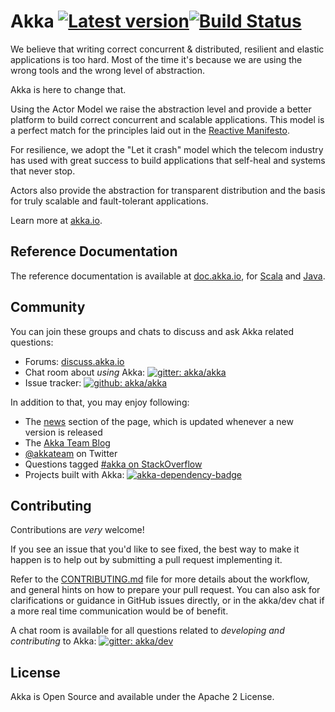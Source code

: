 Akka [![Latest version](https://index.scala-lang.org/akka/akka/akka-actor/latest.svg)](https://index.scala-lang.org/akka/akka/akka-actor)[![Build Status](https://api.travis-ci.com/akka/akka.svg?branch=master)](https://travis-ci.com/github/akka/akka)
====

We believe that writing correct concurrent & distributed, resilient and elastic applications is too hard.
Most of the time it's because we are using the wrong tools and the wrong level of abstraction.

Akka is here to change that.

Using the Actor Model we raise the abstraction level and provide a better platform to build correct concurrent and scalable applications. This model is a perfect match for the principles laid out in the [Reactive Manifesto](https://www.reactivemanifesto.org/).

For resilience, we adopt the "Let it crash" model which the telecom industry has used with great success to build applications that self-heal and systems that never stop.

Actors also provide the abstraction for transparent distribution and the basis for truly scalable and fault-tolerant applications.

Learn more at [akka.io](https://akka.io/).

Reference Documentation
-----------------------

The reference documentation is available at [doc.akka.io](https://doc.akka.io),
for [Scala](https://doc.akka.io/docs/akka/current/scala.html) and [Java](https://doc.akka.io/docs/akka/current/java.html).

Community
---------
You can join these groups and chats to discuss and ask Akka related questions:

- Forums: [discuss.akka.io](https://discuss.akka.io)
- Chat room about *using* Akka: [![gitter: akka/akka](https://img.shields.io/badge/gitter%3A-akka%2Fakka-blue.svg?style=flat-square)](https://gitter.im/akka/akka)
- Issue tracker: [![github: akka/akka](https://img.shields.io/badge/github%3A-issues-blue.svg?style=flat-square)](https://github.com/akka/akka/issues)

In addition to that, you may enjoy following:

- The [news](https://akka.io/news) section of the page, which is updated whenever a new version is released
- The [Akka Team Blog](https://blog.akka.io)
- [@akkateam](https://twitter.com/akkateam) on Twitter
- Questions tagged [#akka on StackOverflow](https://stackoverflow.com/questions/tagged/akka)
- Projects built with Akka: [![akka-dependency-badge]][akka-dependency-scaladex]

Contributing
------------
Contributions are *very* welcome!

If you see an issue that you'd like to see fixed, the best way to make it happen is to help out by submitting a pull request implementing it.

Refer to the [CONTRIBUTING.md](https://github.com/akka/akka/blob/master/CONTRIBUTING.md) file for more details about the workflow,
and general hints on how to prepare your pull request. You can also ask for clarifications or guidance in GitHub issues directly,
or in the akka/dev chat if a more real time communication would be of benefit.

A chat room is available for all questions related to *developing and contributing* to Akka:
[![gitter: akka/dev](https://img.shields.io/badge/gitter%3A-akka%2Fdev-blue.svg?style=flat-square)](https://gitter.im/akka/dev)

License
-------

Akka is Open Source and available under the Apache 2 License.

[akka-dependency-badge]: https://index.scala-lang.org/count.svg?q=dependencies:akka/*&subject=scaladex:&color=blue&style=flat-square "Built with Akka"
[akka-dependency-scaladex]: https://index.scala-lang.org/search?q=dependencies:akka/*
